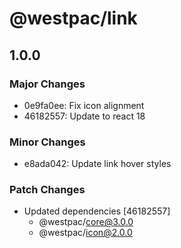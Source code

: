 # @westpac/link

## 1.0.0
### Major Changes

- 0e9fa0ee: Fix icon alignment
- 46182557: Update to react 18

### Minor Changes

- e8ada042: Update link hover styles

### Patch Changes

- Updated dependencies [46182557]
  - @westpac/core@3.0.0
  - @westpac/icon@2.0.0
